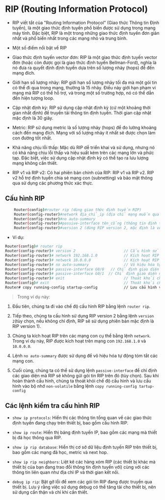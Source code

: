 # RIP (Routing Information Protocol)

- RIP viết tắt của "Routing Information Protocol" (Giao thức Thông tin Định tuyến), là một giao thức định tuyến phổ biến được sử dụng trong mạng máy tính. Đặc biệt, RIP là một trong những giao thức định tuyến đơn giản nhất và phổ biến nhất trong các mạng nhỏ và trung bình.

- Một số điểm nổi bật về RIP

+ Giao thức định tuyến vector đơn: RIP là một giao thức định tuyến vector đơn (hoặc còn được gọi là giao thức định tuyến Bellman-Ford), nghĩa là nó đưa ra quyết định định tuyến dựa trên số lượng nhảy (hops) để đến mạng đích.

+ Giới hạn số lượng nhảy: RIP giới hạn số lượng nhảy tối đa mà một gói tin có thể đi qua trong mạng, thường là 15 nhảy. Điều này giới hạn phạm vi mạng mà RIP có thể hỗ trợ, và trong một số trường hợp, nó có thể dẫn đến hiện tượng loop.

+ Cập nhật định kỳ: RIP sử dụng cập nhật định kỳ (cứ một khoảng thời gian nhất định) để truyền tải thông tin định tuyến. Thời gian cập nhật mặc định là 30 giây.

+ Metric: RIP sử dụng metric là số lượng nhảy (hops) để đo lường khoảng cách đến mạng đích. Mạng với số lượng nhảy ít nhất sẽ được chọn làm con đường tốt nhất.

+ Khả năng chịu lỗi thấp: Mặc dù RIP dễ triển khai và sử dụng, nhưng nó có khả năng chịu lỗi thấp và hiệu suất kém trên các mạng lớn và phức tạp. Đặc biệt, việc sử dụng cập nhật định kỳ có thể tạo ra lưu lượng mạng không cần thiết.

+ RIP v1 và RIP v2: Có hai phiên bản chính của RIP: RIP v1 và RIP v2. RIP v2 hỗ trợ định tuyến chia sẻ mạng con (subnetting) và bảo mật thông qua sử dụng các phương thức xác thực.

## Cấu hình RIP

```sh
	Router(config)#router rip (dùng giao thức định tuyến RIP) 
	Router(config-router)#network địa_chỉ_ip (địa chỉ mạng muốn quảng bá bằng giao thức RIP)
	Router(config-router)#no auto-summary
	Router(config-router)#passive-interface tên_cổng (thông tin định tuyến RIP ko đc gửi ra cổng này) 
	Router(config-router)#version 2 (dùng RIP version 2, mặc định là version 1) 
```
- Ví dụ:

```sh
Router(config)# router rip
Router(config-router)# version 2                      // Cấu hình sử dụng RIP version 2 (tùy chọn)
Router(config-router)# network 192.168.1.0            // Kích hoạt RIP trên mạng con 192.168.1.0
Router(config-router)# network 10.0.0.0               // Kích hoạt RIP trên mạng con 10.0.0.0
Router(config-router)# no auto-summary                // Vô hiệu hóa tự động tóm tắt địa chỉ
Router(config-router)# passive-interface G0/0  	// Chỉ định giao diện nào là giao diện chủ động (tùy chọn)
Router(config-router)# passive-interface G0/1  // Chỉ định giao diện nào là giao diện chủ động (tùy chọn)
Router(config-router)# exit                           // Thoát khỏi chế độ cấu hình RIP
Router(config)# exit                                  // Thoát khỏi chế độ cấu hình toàn bộ
Router# copy running-config startup-config            // Lưu cấu hình vào bộ nhớ non-volatile
```
> Trong ví dụ này:

1. Đầu tiên, chúng ta đi vào chế độ cấu hình RIP bằng lệnh `router rip`.

2. Tiếp theo, chúng ta cấu hình sử dụng RIP version 2 bằng lệnh `version 2`(tùy chọn, nếu không chỉ định, RIP sẽ sử dụng phiên bản mặc định là RIP version 1).

3. Chúng ta kích hoạt RIP trên các mạng con cụ thể bằng lệnh `network`. Trong ví dụ này, RIP được kích hoạt trên mạng con `192.168.1.0` và `10.0.0.0`.

4. Lệnh `no auto-summary` được sử dụng để vô hiệu hóa tự động tóm tắt các mạng con.

5. Cuối cùng, chúng ta có thể sử dụng lệnh `passive-interface` để chỉ định các giao diện mà RIP sẽ không gửi gói tin RIP trên đó (tùy chọn).
Sau khi hoàn thành cấu hình, chúng ta thoát khỏi chế độ cấu hình và lưu cấu hình vào bộ nhớ `non-volatile` bằng lệnh `copy running-config tartup-config`

## Các lệnh kiểm tra cấu hình RIP

- `show ip protocols`: Hiển thị các thông tin tổng quan về các giao thức định tuyến đang chạy trên thiết bị, bao gồm cấu hình RIP.

- `show ip route`: Hiển thị bảng định tuyến IP, bao gồm các mạng mà thiết bị đã học thông qua RIP.

- `show ip rip database`: Hiển thị cơ sở dữ liệu định tuyến RIP trên thiết bị, bao gồm các mạng đã học, metric và next hop.

- `show ip rip neighbors`: Liệt kê các hàng xóm RIP (các thiết bị khác mà thiết bị của bạn đang trao đổi thông tin định tuyến với) cùng với các thông tin liên quan như địa chỉ IP và thời gian kết nối.

- `debug ip rip`: Bật gỡ lỗi để xem các gói tin RIP đang được truyền qua thiết bị. Lưu ý rằng việc sử dụng debug có thể tăng tải cho thiết bị, nên sử dụng cẩn thận và chỉ khi cần thiết.


